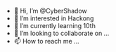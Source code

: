 - 👋 Hi, I’m @CyberShadow
- 👀 I’m interested in Hackong
- 🌱 I’m currently learning 10th
- 💞️ I’m looking to collaborate on ...
- 📫 How to reach me ...

<!---
GhaniTheSimpleBoy/GhaniTheSimpleBoy is a ✨ special ✨ repository because its `CYBERSHADOW.md` (this file) appears on your GitHub profile.
You can click the Preview link to take a look at your changes.
--->
